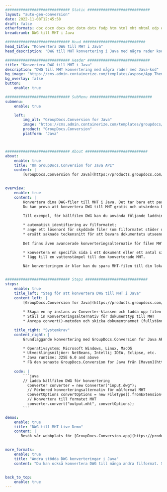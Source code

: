 ```yaml
---
############################# Static ############################
layout: "auto-gen-conversion"
date: 2022-11-08T12:45:58
draft: false
otherformats: doc docm docx dot dotm dotx fodp htm html mht mhtml odp odt otp pot potm potx pps ppsm ppsx ppt pptm pptx rtf
breadcrumb: DWG till MHT i Java

############################# Head ############################
head_title: "Konvertera DWG till MHT i Java"
head_description: "DWG till MHT konvertering i Java med några rader kod. Konvertera över 160 filformat med hjälp av GroupDocs dokumentkonverterings-API för Java"

############################# Header ############################
title: "Konvertera DWG till MHT i Java"
description: "DWG till MHT konvertering med några rader med Java-kod"
bg_image: "https://cms.admin.containerize.com/templates/aspose/App_Themes/V3/images/bg/header1.png"
bg_overlay: false
button:
    enable: true

############################# SubMenu ############################
submenu:
    enable: true

    left:
        img_alt: "GroupDocs.Conversion for Java"
        image: "https://cms.admin.containerize.com/templates/groupdocs/images/product-logos/90x90-noborder/groupdocs-conversion-java.png"
        product: "GroupDocs.Conversion"
        platform: "Java"



############################# About ############################
about:
    enable: true
    title: "Om GroupDocs.Conversion for Java API"
    content: |
        [GroupDocs.Conversion for Java](https://products.groupdocs.com/conversion/java/) är ett avancerat filformatkonverterings-API för konvertering mellan populära bild- och dokumentformat som Microsoft Office, OpenDocument, PDF, HTML, e-post, CAD. och mycket mer med bara några rader kod. Det inbyggda API:t upptäcker automatiskt formaten för originaldokumenten och erbjuder många alternativ för att anpassa de konverterade dokumenten. Tillsammans med funktionen att extrahera information från ett dokument, stöder den också cachelagring av konverteringsresultaten till den lokala disken som standard. Men alla typer av cachelagring kan stödjas genom att implementera lämpliga gränssnitt - Amazon S3, Dropbox, Google Drive, Windows Azure, Reddis eller andra.
    

overview:
    enable: true
    content: |
        Konvertera dina DWG-filer till MHT i Java. Det tar bara ett par rader med Java-kod på valfri plattform, som Windows, Linux, macOS.
        Du kan prova att konvertera DWG till MHT gratis och utvärdera kvaliteten på konverteringsresultaten. Tillsammans med enkla filkonverteringsskript kan du prova mer sofistikerade alternativ för att ladda källfilen DWG och lagra MHT-utdata. 
        
        Till exempel, för källfilen DWG kan du använda följande laddningsalternativ:

        * automatisk identifiering av filformatet;
        * ange ett lösenord för skyddade filer (om filformatet stöder det);
        * ersätt saknade teckensnitt för att bevara dokumentets utseende.
        
        Det finns även avancerade konverteringsalternativ för filen MHT:

        * konvertera en specifik sida i ett dokument eller ett antal sidor;
        * lägg till en vattenstämpel till den konverterade MHT.

        När konverteringen är klar kan du spara MHT-filen till din lokala filsökväg eller till tredje parts lagring såsom FTP, Amazon S3, Google Drive, Dropbox etc. Observera - för att konvertera DWG till MHT behöver du inte installera någon ytterligare programvara, såsom MS Office, Open Office, Adobe Acrobat Reader etc.


############################# Steps ############################
steps:
    enable: true
    title_left: "Steg för att konvertera DWG till MHT i Java"
    content_left: |
        [GroupDocs.Conversion for Java](https://products.groupdocs.com/conversion/java/) låter utvecklare enkelt konvertera DWG fil till MHT med några rader kod.
        
        * Skapa en ny instans av Converter-klassen och ladda upp filen DWG med den fullständiga sökvägen
        * Ställ in Konverteringsalternativ för dokumenttyp till MHT
        * Anropa convert()-metoden och skicka dokumentnamnet (fullständig sökväg) och formatet (MHT) som en parameter

    title_right: "Systemkrav"
    content_right: |
        Grundläggande konvertering med GroupDocs.Conversion for Java API kan göras med bara några rader kod. Våra API:er stöds på alla större plattformar och operativsystem. Innan du kör koden nedan, se till att du har följande förutsättningar installerade på ditt system.

        * Operativsystem: Microsoft Windows, Linux, MacOS
        * Utvecklingsmiljöer: NetBeans, Intellij IDEA, Eclipse, etc.
        * Java runtime: J2SE 6.0 and above
        * Få den senaste GroupDocs.Conversion for Java från [Maven](https://repository.groupdocs.com/webapp/#/artifacts/browse/tree/General/repo/com/groupdocs/groupdocs-conversion)
         
    code: |
        ```java    
        // Ladda källfilen DWG för konvertering
          Converter converter = new Converter("input.dwg");
          // Förbered konverteringsalternativ för målformat MHT
          ConvertOptions convertOptions = new FileType().fromExtension("mht").getConvertOptions();
          // Konvertera till formatet MHT
          converter.convert("output.mht", convertOptions);
        ```

demos:
    enable: true
    title: "DWG till MHT Live Demo"
    content: |
       Besök vår webbplats för [GroupDocs.Conversion-app](https://products.groupdocs.app/conversion/family) och försök konvertera DWG till MHT nu. Den kostnadsfria demon har följande fördelar
          

more_formats:
    enable: true
    title: "Andra stödda DWG konverteringar i Java"
    content: "Du kan också konvertera DWG till många andra filformat. Se listan nedan."
       
       
back_to_top:
    enable: true
---
```

